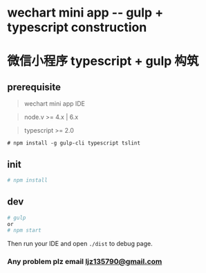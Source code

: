 # wechart mini app -- gulp + typescript construction 
# 微信小程序 typescript + gulp 构筑
## prerequisite

> wechart mini app IDE

> node.v >= 4.x | 6.x

> typescript >= 2.0
```
# npm install -g gulp-cli typescript tslint
```

## init 
``` bash
# npm install
```

## dev
``` bash
# gulp
or 
# npm start
```

Then run your IDE and open ```./dist``` to debug page.

### Any problem plz email ljz135790@gmail.com
